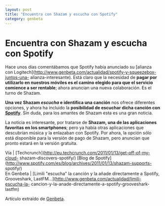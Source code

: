 ```yaml
---
layout: post
title: "Encuentra con Shazam y escucha con Spotify"
category: genbeta
---
```


# Encuentra con Shazam y escucha con Spotify

Hace unos días comentábamos que Spotify había anunciado su [alianza con
Logitech](http://www.genbeta.com/actualidad/spotify-y-squeezebox-juntos-una-
alianza-interesante). Está claro que la necesidad de **pagar por utilizarlo en
nuestros móviles es el camino elegido para que el servicio comience a ser
rentable**; ahora anuncian una nueva colaboración. Es el turno de Shazam.

**Una vez Shazam _escucha_ e identifica una canción** nos ofrece diferentes opciones, y ahora ha incluido la **posibilidad de escuchar dicha canción con [Spotify](http://www.genbeta.com/productos/reproductores-audio/spotify)**. Sin duda, para los amantes de Shazam esta es una gran noticia.  
  
La noticia es interesante, por tratarse de **Shazam, una de las aplicaciones
favoritas en los smartphones**; pero ya había otras aplicaciones que
descubrían música y la enlazaban con Spotify. Por ahora, la opción sólo está
disponible para la versión de pago de Shazam, pero anuncian que pronto estará
en la versión gratuita.

Vía | [Techcrunch](http://eu.techcrunch.com/2011/01/13/get-off-of-my-cloud-
shazam-discovers-spotify/) [Blog de
Spotify](http://www.spotify.com/es/blog/archives/2011/01/13/shazam-supports-
spotify/)  
En Genbeta | [Limili "escucha" la canción y la añade directamente a Spotify,
Grooveshark, LastFM…](http://www.genbeta.com/actualidad/limili-escucha-la-
cancion-y-la-anade-directamente-a-spotify-grooveshark-lastfm)

Artículo extraído de [Genbeta](http://www.genbeta.com).